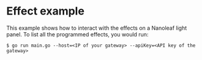 # Effect example

This example shows how to interact with the effects on a Nanoleaf light panel. To list all the programmed effects, you would run:

```
$ go run main.go --host=<IP of your gateway> --apiKey=<API key of the gateway>
```
